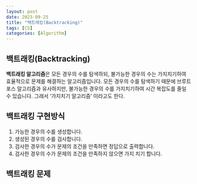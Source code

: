 ```yaml
---
layout: post
date: 2023-09-25
title: "백트래킹(Backtracking)"
tags: [CS]
categories: [Algorithm]
---
```



## 백트래킹(Backtracking)


**백트래킹 알고리즘**은 모든 경우의 수를 탐색하되, 불가능한 경우의 수는 가지치기하여 효율적으로 문제를 해결하는 알고리즘입니다. 모든 경우의 수를 탐색하기 때문에 브루트 포스 알고리즘과 유사하지만, 불가능한 경우의 수를 가지치기하여 시간 복잡도를 줄일 수 있습니다. 그래서 ‘가지치기 알고리즘’ 이라고도 한다.



## 백트래킹 구현방식

1. 가능한 경우의 수를 생성합니다.
2. 생성된 경우의 수를 검사합니다.
3. 검사한 경우의 수가 문제의 조건을 만족하면 정답으로 출력합니다.
4. 검사한 경우의 수가 문제의 조건을 만족하지 않으면 가지 치기 합니다.


## 백트래킹 문제

